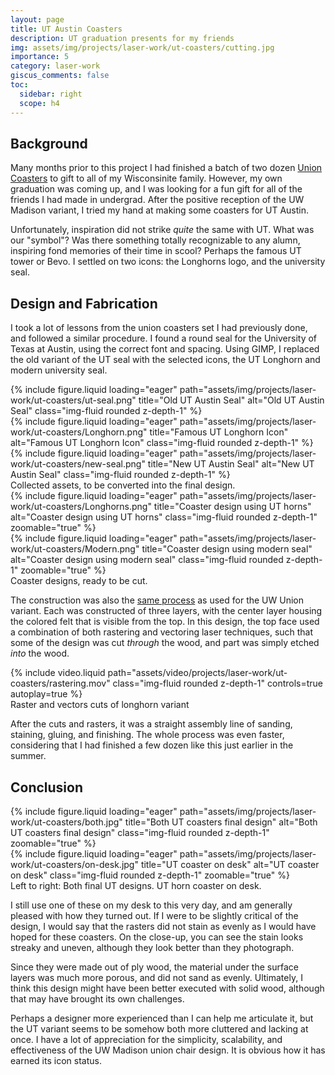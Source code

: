 ```yaml
---
layout: page
title: UT Austin Coasters
description: UT graduation presents for my friends
img: assets/img/projects/laser-work/ut-coasters/cutting.jpg
importance: 5
category: laser-work
giscus_comments: false
toc:
  sidebar: right
  scope: h4
---
```


## Background

Many months prior to this project I had finished a batch of two dozen [Union Coasters](/projects/wisconsin-union-coasters/) to gift to all of my Wisconsinite family. However, my own graduation was coming up, and I was looking for a fun gift for all of the friends I had made in undergrad. After the positive reception of the UW Madison variant, I tried my hand at making some coasters for UT Austin.

Unfortunately, inspiration did not strike _quite_ the same with UT. What was our "symbol"? Was there something totally recognizable to any alumn, inspiring fond memories of their time in scool? Perhaps the famous UT tower or Bevo. I settled on two icons: the Longhorns logo, and the university seal.

## Design and Fabrication

I took a lot of lessons from the union coasters set I had previously done, and followed a similar procedure. I found a round seal for the University of Texas at Austin, using the correct font and spacing. Using GIMP, I replaced the old variant of the UT seal with the selected icons, the UT Longhorn and modern university seal.

<div class="row">
    <div class="col-sm mt-3 mt-md-0">
        {% include figure.liquid loading="eager" path="assets/img/projects/laser-work/ut-coasters/ut-seal.png" title="Old UT Austin Seal" alt="Old UT Austin Seal" class="img-fluid rounded z-depth-1" %}
    </div>
    <div class="col-sm mt-3 mt-md-0">
        {% include figure.liquid loading="eager" path="assets/img/projects/laser-work/ut-coasters/Longhorn.png" title="Famous UT Longhorn Icon" alt="Famous UT Longhorn Icon" class="img-fluid rounded z-depth-1" %}
    </div>
    <div class="col-sm mt-3 mt-md-0">
        {% include figure.liquid loading="eager" path="assets/img/projects/laser-work/ut-coasters/new-seal.png" title="New UT Austin Seal" alt="New UT Austin Seal" class="img-fluid rounded z-depth-1" %}
    </div>
</div>
<div class="caption">
    Collected assets, to be converted into the final design.
</div>

<div class="row">
    <div class="col-sm mt-3 mt-md-0">
        {% include figure.liquid loading="eager" path="assets/img/projects/laser-work/ut-coasters/Longhorns.png" title="Coaster design using UT horns" alt="Coaster design using UT horns" class="img-fluid rounded z-depth-1" zoomable="true" %}
    </div>
    <div class="col-sm mt-3 mt-md-0">
        {% include figure.liquid loading="eager" path="assets/img/projects/laser-work/ut-coasters/Modern.png" title="Coaster design using modern seal" alt="Coaster design using modern seal" class="img-fluid rounded z-depth-1" zoomable="true" %}
    </div>
</div>
<div class="caption">
    Coaster designs, ready to be cut.
</div>

The construction was also the [same process](/projects/wisconsin-union-coasters/#fabrication) as used for the UW Union variant. Each was constructed of three layers, with the center layer housing the colored felt that is visible from the top. In this design, the top face used a combination of both rastering and vectoring laser techniques, such that some of the design was cut _through_ the wood, and part was simply etched _into_ the wood.

<div class="row mt-3">
  <div class="col-sm mt-3 mt-md-0">
    {% include video.liquid path="assets/video/projects/laser-work/ut-coasters/rastering.mov" class="img-fluid rounded z-depth-1" controls=true autoplay=true
    %}
  </div>
</div>
<div class="caption">Raster and vectors cuts of longhorn variant</div>

After the cuts and rasters, it was a straight assembly line of sanding, staining, gluing, and finishing. The whole process was even faster, considering that I had finished a few dozen like this just earlier in the summer.

## Conclusion

<div class="row">
    <div class="col-sm-8 mt-3 mt-md-0">
        {% include figure.liquid loading="eager" path="assets/img/projects/laser-work/ut-coasters/both.jpg" title="Both UT coasters final design" alt="Both UT coasters final design" class="img-fluid rounded z-depth-1" zoomable="true" %}
    </div>
    <div class="col-sm-4 mt-3 mt-md-0">
        {% include figure.liquid loading="eager" path="assets/img/projects/laser-work/ut-coasters/on-desk.jpg" title="UT coaster on desk" alt="UT coaster on desk" class="img-fluid rounded z-depth-1" zoomable="true" %}
    </div>
</div>
<div class="caption">
    Left to right: Both final UT designs. UT horn coaster on desk.
</div>

I still use one of these on my desk to this very day, and am generally pleased with how they turned out. If I were to be slightly critical of the design, I would say that the rasters did not stain as evenly as I would have hoped for these coasters. On the close-up, you can see the stain looks streaky and uneven, although they look better than they photograph.

Since they were made out of ply wood, the material under the surface layers was much more porous, and did not sand as evenly. Ultimately, I think this design might have been better executed with solid wood, although that may have brought its own challenges.

Perhaps a designer more experienced than I can help me articulate it, but the UT variant seems to be somehow both more cluttered and lacking at once. I have a lot of appreciation for the simplicity, scalability, and effectiveness of the UW Madison union chair design. It is obvious how it has earned its icon status.
